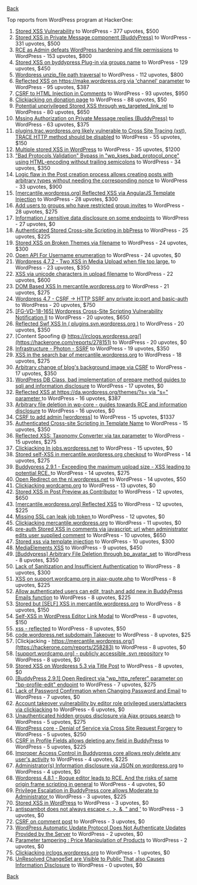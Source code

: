 [Back](../README.md)

Top reports from WordPress program at HackerOne:

1. [Stored XSS Vulnerability](https://hackerone.com/reports/643908) to WordPress - 377 upvotes, $500
2. [Stored XSS in Private Message component (BuddyPress)](https://hackerone.com/reports/487081) to WordPress - 331 upvotes, $500
3. [RCE as Admin defeats WordPress hardening and file permissions](https://hackerone.com/reports/436928) to WordPress - 153 upvotes, $800
4. [Stored XSS on byddypress Plug-in via groups name](https://hackerone.com/reports/592316) to WordPress - 129 upvotes, $450
5. [Wordpress unzip_file path traversal](https://hackerone.com/reports/205481) to WordPress - 112 upvotes, $800
6. [Reflected XSS on https://make.wordpress.org via 'channel' parameter](https://hackerone.com/reports/659419) to WordPress - 95 upvotes, $387
7. [CSRF to HTML Injection in Comments](https://hackerone.com/reports/428019) to WordPress - 93 upvotes, $950
8. [Clickjacking on donation page](https://hackerone.com/reports/921709) to WordPress - 88 upvotes, $50
9. [Potential unprivileged Stored XSS through wp_targeted_link_rel](https://hackerone.com/reports/509930) to WordPress - 80 upvotes, $650
10. [Mssing Authorization on Private Message replies (BuddyPress)](https://hackerone.com/reports/490782) to WordPress - 63 upvotes, $375
11. [plugins.trac.wordpress.org likely vulnerable to Cross Site Tracing (xst), TRACE HTTP method should be disabled](https://hackerone.com/reports/222692) to WordPress - 55 upvotes, $150
12. [Multiple stored XSS in WordPress](https://hackerone.com/reports/221507) to WordPress - 35 upvotes, $1200
13. ["Bad Protocols Validation" Bypass in "wp_kses_bad_protocol_once" using HTML-encoding without trailing semicolons](https://hackerone.com/reports/339483) to WordPress - 34 upvotes, $350
14. [Logic flaw in the Post creation process allows creating posts with arbitrary types without needing the corresponding nonce](https://hackerone.com/reports/404323) to WordPress - 33 upvotes, $900
15. [[mercantile.wordpress.org] Reflected XSS via AngularJS Template Injection](https://hackerone.com/reports/230234) to WordPress - 28 upvotes, $300
16. [Add users to groups who have restricted group invites](https://hackerone.com/reports/538008) to WordPress - 28 upvotes, $275
17. [Information / sensitive data disclosure on some endpoints](https://hackerone.com/reports/273726) to WordPress - 27 upvotes, $0
18. [Authenticated Stored Cross-site Scripting in bbPress](https://hackerone.com/reports/881918) to WordPress - 25 upvotes, $225
19. [Stored XSS on Broken Themes via filename](https://hackerone.com/reports/406289) to WordPress - 24 upvotes, $300
20. [Open API For Username enumeration](https://hackerone.com/reports/385322) to WordPress - 24 upvotes, $0
21. [Wordpress 4.7.2 - Two XSS in Media Upload when file too large.](https://hackerone.com/reports/203515) to WordPress - 23 upvotes, $350
22. [XSS via unicode characters in upload filename](https://hackerone.com/reports/179695) to WordPress - 22 upvotes, $600
23. [DOM Based XSS In mercantile.wordpress.org](https://hackerone.com/reports/230435) to WordPress - 21 upvotes, $275
24. [Wordpress 4.7 - CSRF -\> HTTP SSRF any private ip:port and basic-auth](https://hackerone.com/reports/187520) to WordPress - 20 upvotes, $750
25. [[FG-VD-18-165] Wordpress Cross-Site Scripting Vulnerability Notification II](https://hackerone.com/reports/460911) to WordPress - 20 upvotes, $650
26. [Reflected Swf XSS In ( plugins.svn.wordpress.org )](https://hackerone.com/reports/270060) to WordPress - 20 upvotes, $350
27. [Content Spoofing @ https://irclogs.wordpress.org/](https://hackerone.com/reports/278151) to WordPress - 20 upvotes, $0
28. [Infrastructure - Photon - SSRF](https://hackerone.com/reports/204513) to WordPress - 19 upvotes, $350
29. [XSS in the search bar of mercantile.wordpress.org](https://hackerone.com/reports/221893) to WordPress - 18 upvotes, $275
30. [Arbitrary change of blog's background image via CSRF](https://hackerone.com/reports/881855) to WordPress - 17 upvotes, $350
31. [WordPress DB Class, bad implementation of prepare method guides to sqli and information disclosure](https://hackerone.com/reports/179920) to WordPress - 17 upvotes, $0
32. [Reflected XSS at https://da.wordpress.org/themes/?s= via "s=" parameter ](https://hackerone.com/reports/222040) to WordPress - 16 upvotes, $387
33. [Arbitrary file deletion in wp-core - guides towards RCE and information disclosure](https://hackerone.com/reports/291878) to WordPress - 16 upvotes, $0
34. [CSRF to add admin [wordpress]](https://hackerone.com/reports/149589) to WordPress - 15 upvotes, $1337
35. [Authenticated Cross-site Scripting in Template Name](https://hackerone.com/reports/220903) to WordPress - 15 upvotes, $350
36. [Reflected XSS: Taxonomy Converter via tax parameter](https://hackerone.com/reports/495515) to WordPress - 15 upvotes, $275
37. [Clickjacking In jobs.wordpress.net](https://hackerone.com/reports/223024) to WordPress - 15 upvotes, $0
38. [Stored self-XSS in mercantile.wordpress.org checkout](https://hackerone.com/reports/230232) to WordPress - 14 upvotes, $275
39. [Buddypress 2.9.1 - Exceeding the maximum upload size  - XSS leading to potential RCE. ](https://hackerone.com/reports/263109) to WordPress - 14 upvotes, $275
40. [Open Redirect on the nl.wordpress.net](https://hackerone.com/reports/309058) to WordPress - 14 upvotes, $50
41. [Clickjacking wordcamp.org](https://hackerone.com/reports/230581) to WordPress - 13 upvotes, $0
42. [Stored XSS in Post Preview as Contributor](https://hackerone.com/reports/497724) to WordPress - 12 upvotes, $650
43. [[mercantile.wordpress.org] Reflected XSS](https://hackerone.com/reports/240256) to WordPress - 12 upvotes, $225
44. [Missing SSL can leak job token ](https://hackerone.com/reports/222036) to WordPress - 12 upvotes, $0
45. [Clickjacking mercantile.wordpress.org](https://hackerone.com/reports/264125) to WordPress - 11 upvotes, $0
46. [pre-auth Stored XSS in comments via javascript: url when administrator edits user supplied comment](https://hackerone.com/reports/633231) to WordPress - 10 upvotes, $650
47. [Stored xss via template injection](https://hackerone.com/reports/250837) to WordPress - 10 upvotes, $300
48. [MediaElements XSS](https://hackerone.com/reports/299112) to WordPress - 9 upvotes, $450
49. [[Buddypress] Arbitrary File Deletion through bp_avatar_set](https://hackerone.com/reports/183568) to WordPress - 8 upvotes, $350
50. [Lack of Sanitization and Insufficient Authentication](https://hackerone.com/reports/249759) to WordPress - 8 upvotes, $300
51. [XSS on support.wordcamp.org in ajax-quote.php](https://hackerone.com/reports/355773) to WordPress - 8 upvotes, $225
52. [Allow authenticated users can edit, trash,and add new in BuddyPress Emails function](https://hackerone.com/reports/833782) to WordPress - 8 upvotes, $225
53. [Stored but [SELF] XSS in mercantile.wordpress.org](https://hackerone.com/reports/222224) to WordPress - 8 upvotes, $150
54. [Self-XSS in WordPress Editor Link Modal](https://hackerone.com/reports/224556) to WordPress - 8 upvotes, $150
55. [xss - reflected](https://hackerone.com/reports/384112) to WordPress - 8 upvotes, $50
56. [code.wordpress.net subdomain Takeover](https://hackerone.com/reports/295330) to WordPress - 8 upvotes, $25
57. [Clickjacking - https://mercantile.wordpress.org/](https://hackerone.com/reports/258283) to WordPress - 8 upvotes, $0
58. [[support.wordcamp.org] - publicly accessible .svn repository](https://hackerone.com/reports/309714) to WordPress - 8 upvotes, $0
59. [Stored XSS on Wordpress 5.3 via Title Post](https://hackerone.com/reports/754352) to WordPress - 8 upvotes, $0
60. [[BuddyPress 2.9.1] Open Redirect via "wp_http_referer" parameter on "bp-profile-edit" endpoint](https://hackerone.com/reports/277502) to WordPress - 7 upvotes, $275
61. [Lack of Password Confirmation when Changing Password and Email](https://hackerone.com/reports/224214) to WordPress - 7 upvotes, $0
62. [Account takeover vulnerability by editor role privileged users/attackers via clickjacking](https://hackerone.com/reports/388254) to WordPress - 6 upvotes, $0
63. [Unauthenticated hidden groups disclosure via Ajax groups search](https://hackerone.com/reports/282176) to WordPress - 5 upvotes, $275
64. [WordPress core  - Denial of Service via Cross Site Request Forgery](https://hackerone.com/reports/153093) to WordPress - 5 upvotes, $250
65. [CSRF in Profile Fields allows deleting any field in BuddyPress](https://hackerone.com/reports/836187) to WordPress - 5 upvotes, $225
66. [Improper Access Control in Buddypress core allows reply,delete any user's activity](https://hackerone.com/reports/837256) to WordPress - 4 upvotes, $225
67. [Administrator(s) Information disclosure via JSON on wordpress.org](https://hackerone.com/reports/221734) to WordPress - 4 upvotes, $0
68. [Wordpress 4.8.1 - Rogue editor leads to RCE. And the risks of same origin frame scripting in general](https://hackerone.com/reports/263718) to WordPress - 4 upvotes, $0
69. [Privilege Escalation in BuddyPress core allows Moderate to Administrator ](https://hackerone.com/reports/837018) to WordPress - 3 upvotes, $225
70. [Stored XSS in WordPress](https://hackerone.com/reports/276105) to WordPress - 3 upvotes, $0
71. [antispambot does not always escape \<, \>, &, " and '](https://hackerone.com/reports/298218) to WordPress - 3 upvotes, $0
72. [CSRF on comment post](https://hackerone.com/reports/914232) to WordPress - 3 upvotes, $0
73. [WordPress Automatic Update Protocol Does Not Authenticate Updates Provided by the Server](https://hackerone.com/reports/228854) to WordPress - 2 upvotes, $0
74. [Parameter tampering : Price Manipulation of Products](https://hackerone.com/reports/682344) to WordPress - 2 upvotes, $0
75. [Clickjacking irclogs.wordpress.org](https://hackerone.com/reports/267075) to WordPress - 1 upvotes, $0
76. [UnResolved ChangeSet are Visible to Public That also Causes Information Disclosure](https://hackerone.com/reports/282843) to WordPress - 0 upvotes, $0


[Back](../README.md)